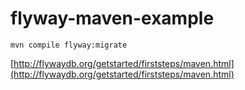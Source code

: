 # flyway-maven-example

```
mvn compile flyway:migrate
```

[http://flywaydb.org/getstarted/firststeps/maven.html](http://flywaydb.org/getstarted/firststeps/maven.html)